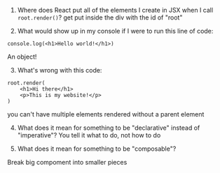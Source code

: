 1. Where does React put all of the elements I create in JSX when I 
   call `root.render()`?
get put inside the div with the id of "root" 

2. What would show up in my console if I were to run this line of code:
```
console.log(<h1>Hello world!</h1>)
```
An object!

3. What's wrong with this code:
```
root.render(
    <h1>Hi there</h1>
    <p>This is my website!</p>
)
```
you can't have multiple elements rendered without a parent element

4. What does it mean for something to be "declarative" instead of "imperative"?
You tell it what to do, not how to do

5. What does it mean for something to be "composable"?

Break big compoment into smaller pieces